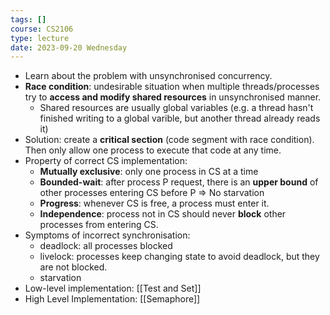 ```yaml
---
tags: []
course: CS2106
type: lecture
date: 2023-09-20 Wednesday
---
```


- Learn about the problem with unsynchronised concurrency.
- **Race condition**: undesirable situation when multiple threads/processes try to **access and modify shared resources** in unsynchronised manner.
	- Shared resources are usually global variables (e.g. a thread hasn't finished writing to a global varible, but another thread already reads it)
- Solution: create a **critical section** (code segment with race condition). Then only allow one process to execute that code at any time.
- Property of correct CS implementation:
	- **Mutually exclusive**: only one process in CS at a time
	- **Bounded-wait**: after process P request, there is an **upper bound** of other processes entering CS before P => No starvation
	- **Progress**: whenever CS is free, a process must enter it.
	- **Independence**: process not in CS should never **block** other processes from entering CS.
- Symptoms of incorrect synchronisation:
	- deadlock: all processes blocked
	- livelock: processes keep changing state to avoid deadlock, but they are not blocked.
	- starvation
- Low-level implementation: [[Test and Set]]
- High Level Implementation: [[Semaphore]]



